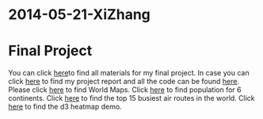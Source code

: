 2014-05-21-XiZhang
====================
# Final Project
You can click [here](https://github.com/xizhang0831/FinalProject/blob/master/FinalProject.zip)to find all materials for my final project. In case you can click [here](https://github.com/xizhang0831/FinalProject/blob/master/finalproject.pdf) to find my project report and all the code can be found [here](https://github.com/xizhang0831/FinalProject). Please click [here](http://xizhang0831.github.io/main.html) to find World Maps. Click [here](http://xizhang0831.github.io/demo.html) to find population for 6 continents. Click [here](http://xizhang0831.github.io/light.html) to find the top 15 busiest air routes in the world. Click [here](http://xizhang0831.github.io/heatmap.html) to find the d3 heatmap demo.
